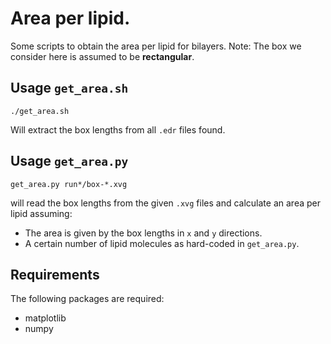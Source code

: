 # Area per lipid.

Some scripts to obtain the area per lipid for bilayers.
Note: The box we consider here is assumed to be **rectangular**.

## Usage ``get_area.sh``

```
./get_area.sh
```

Will extract the box lengths from all ``.edr`` files found.


## Usage ``get_area.py``

```
get_area.py run*/box-*.xvg
```

will read the box lengths from the given ``.xvg`` files and calculate
an area per lipid assuming:

* The area is given by the box lengths in ``x`` and ``y`` directions.
* A certain number of lipid molecules as hard-coded in ``get_area.py``.

## Requirements

The following packages are required:

* matplotlib
* numpy
